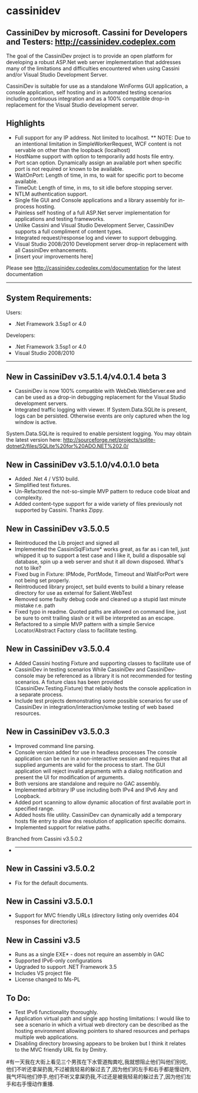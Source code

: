 # cassinidev
CassiniDev by microsoft.
Cassini for Developers and Testers:  http://cassinidev.codeplex.com
------------------------------------------------------------------------------------------

The goal of the CassiniDev project is to provide an open platform for developing a robust 
ASP.Net web server implementation that addresses many of the limitations and difficulties 
encountered when using Cassini and/or Visual Studio Development Server.

CassiniDev is suitable for use as a standalone WinForms GUI application, a console 
application, self hosting and in automated testing scenarios including continuous 
integration and as a 100% compatible drop-in replacement for the Visual Studio development 
server.


Highlights
------------------------------------------------------------------------------------------
* Full support for any IP address. Not limited to localhost.
** NOTE: Due to an intentional limitation in SimpleWorkerRequest, WCF content is not 
   servable on other than the loopback (localhost)
* HostName support with option to temporarily add hosts file entry.
* Port scan option. Dynamically assign an available port when specific port is not required 
  or known to be available.
* WaitOnPort: Length of time, in ms, to wait for specific port to become available.
* TimeOut: Length of time, in ms, to sit idle before stopping server.
* NTLM authentication support.
* Single file GUI and Console applications and a library assembly for in-process hosting.
* Painless self hosting of a full ASP.Net server implementation for applications and testing
  frameworks.
* Unlike Cassini and Visual Studio Development Server, CassiniDev supports a full compliment 
  of content types.
* Integrated request/response log and viewer to support debugging.
* Visual Studio 2008/2010 Development server drop-in replacement with all CassiniDev 
  enhancements.
* [insert your improvements here]



Please see http://cassinidev.codeplex.com/documentation for the latest documentation

------------------------------------------------------------------------------------------
System Requirements:
------------------------------------------------------------------------------------------
Users:
* .Net Framework 3.5sp1 or 4.0

Developers:
* .Net Framework 3.5sp1 or 4.0
* Visual Studio 2008/2010
 
------------------------------------------------------------------------------------------
New in CassiniDev v3.5.1.4/v4.0.1.4 beta 3
------------------------------------------------------------------------------------------
* CassiniDev is now 100% compatible with WebDeb.WebServer.exe and can be
  used as a drop-in debugging replacement for the Visual Studio development servers.
* Integrated traffic logging with viewer. If System.Data.SQLite is present, logs can be 
  persisted. Otherwise events are only captured when the log window is active.

 
System.Data.SQLite is required to enable persistent logging. You may obtain the 
latest version here:
http://sourceforge.net/projects/sqlite-dotnet2/files/SQLite%20for%20ADO.NET%202.0/

 
New in CassiniDev v3.5.1.0/v4.0.1.0 beta
------------------------------------------------------------------------------------------
* Added .Net 4 / VS10 build. 
* Simplified test fixtures. 
* Un-Refactored the not-so-simple MVP pattern to reduce code bloat and 
  complexity. 
* Added content-type support for a wide variety of files previously not 
  supported by Cassini. Thanks Zippy. 
 
New in CassiniDev v3.5.0.5
------------------------------------------------------------------------------------------
* Reintroduced the Lib project and signed all 
* Implemented the CassiniSqlFixture*  works great, as far as i can tell, just 
  whipped it up to support a test case and I like it, build a disposable sql 
  database, spin up a web server and shut it all down disposed. What's not to 
  like? 
* Fixed bug in Fixture: IPMode, PortMode, Timeout and WaitForPort were not being 
  set properly. 
* Reintroduced library project, set build events to build a binary release 
  directory for use as external for Salient.WebTest 
* Removed some faulty debug code and cleaned up a stupid last minute mistake 
  r.e. path 
* Fixed typo in readme. Quoted paths are allowed on command line, just be sure 
  to omit trailing slash or it will be interpreted as an escape. 
* Refactored to a simple MVP pattern with a simple Service Locator/Abstract 
  Factory class to facilitate testing. 

New in CassiniDev v3.5.0.4
------------------------------------------------------------------------------------------
* Added Cassini hosting Fixture and supporting classes to facilitate use of 
* CassiniDev in testing scenarios 
    While CassiniDev and CassiniDev-console may be referenced as a library it is 
    not recommended for testing scenarios.
    A fixture class has been provided (CassiniDev.Testing.Fixture) that reliably 
    hosts the console application in a separate process. 
* Include test projects demonstrating some possible scenarios for use of 
  CassiniDev in integration/interaction/smoke testing of web based resources. 

New in CassiniDev v3.5.0.3
------------------------------------------------------------------------------------------
* Improved command line parsing. 
* Console version added for use in headless processes 
    The console application can be run in a non-interactive session and requires 
    that all supplied arguments are valid for the process to start. 
    The GUI application will reject invalid arguments with a dialog notification 
    and present the UI for modification of arguments. 
* Both versions are standalone and require no GAC assembly. 
* Implemented arbitrary IP use including both IPv4 and IPv6 Any and Loopback. 
* Added port scanning to allow dynamic allocation of first available port in 
  specified range. 
* Added hosts file utility. CassiniDev can dynamically add a temporary hosts 
  file entry to allow dns resolution of application specific domains. 
* Implemented support for relative paths. 

Branched from Cassini v3.5.0.2
* -----------------------------------------------------------------------------------------
New in Cassini v3.5.0.2
------------------------------------------------------------------------------------------
* Fix for the default documents. 

New in Cassini v3.5.0.1
------------------------------------------------------------------------------------------
* Support for MVC friendly URLs (directory listing only overrides 404 responses 
  for directories) 

New in Cassini v3.5
------------------------------------------------------------------------------------------
* Runs as a single EXE* - does not require an assembly in GAC 
* Supported IPv6-only configurations 
* Upgraded to support .NET Framework 3.5 
* Includes VS project file 
* License changed to Ms-PL 

To Do:
------------------------------------------------------------------------------------------ 
* Test IPv6 functionality thoroughly. 
* Application virtual path and single app hosting limitations:
    I would like to see a scenario in which a virtual web directory can be 
    described as the hosting environment allowing pointers to shared resources 
    and perhaps multiple web applications. 
* Disabling directory browsing appears to be broken but I think it relates to the MVC
  friendly URL fix by Dmitry.
  
#有一天我在大街上看见三个男孩在下水管道掏粪吃,我就想阻止他们叫他们别吃,他们不听还拿屎扔我,不过被我轻易的躲过去了,因为他们的左手和右手都是慢动作,我气坏叫他们停手,他们不听又拿屎扔我,不过还是被我轻易的躲过去了,因为他们左手和右手慢动作重播.

